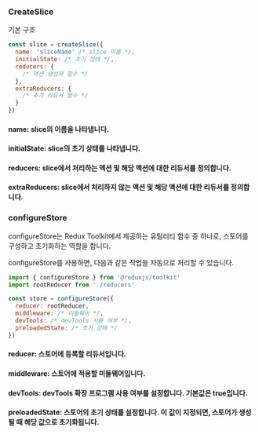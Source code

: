 ### CreateSlice

기본 구조 

``` javascript
const slice = createSlice({
  name: 'sliceName' /* slice 이름 */,
  initialState: /* 초기 상태 */,
  reducers: {
    /* 액션 생성자 함수 */
  },
  extraReducers: {
    /* 추가 리듀서 함수 */
  }
})
```

#### name: slice의 이름을 나타냅니다.
#### initialState: slice의 초기 상태를 나타냅니다.
#### reducers: slice에서 처리하는 액션 및 해당 액션에 대한 리듀서를 정의합니다.
#### extraReducers: slice에서 처리하지 않는 액션 및 해당 액션에 대한 리듀서를 정의합니다.


### configureStore

configureStore는 Redux Toolkit에서 제공하는 유틸리티 함수 중 하나로, 스토어를 구성하고 초기화하는 역할을 합니다.

configureStore를 사용하면, 다음과 같은 작업을 자동으로 처리할 수 있습니다.

``` javascript
import { configureStore } from '@reduxjs/toolkit'
import rootReducer from './reducers'

const store = configureStore({
  reducer: rootReducer,
  middleware: /* 미들웨어 */,
  devTools: /* devTools 사용 여부 */,
  preloadedState: /* 초기 상태 */
})
```

#### reducer: 스토어에 등록할 리듀서입니다.
#### middleware: 스토어에 적용할 미들웨어입니다.
#### devTools: devTools 확장 프로그램 사용 여부를 설정합니다. 기본값은 true입니다.
#### preloadedState: 스토어의 초기 상태를 설정합니다. 이 값이 지정되면, 스토어가 생성될 때 해당 값으로 초기화됩니다.
